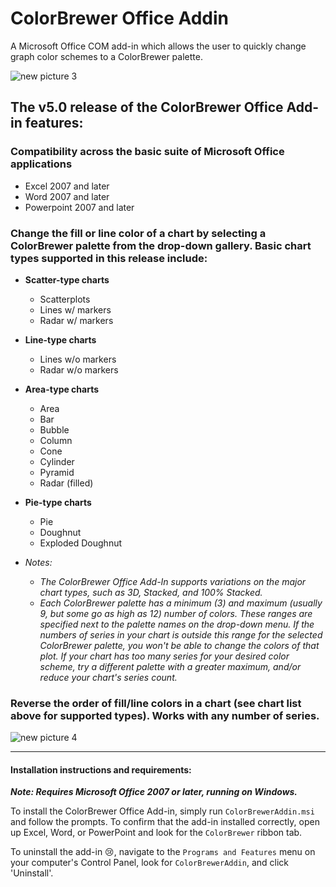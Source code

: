 # ColorBrewer Office Addin
A Microsoft Office COM add-in which allows the user to quickly change graph color schemes to a ColorBrewer palette.

![new picture 3](https://cloud.githubusercontent.com/assets/16891177/16711719/c9b65bf6-4627-11e6-9a93-ff371f6de55e.png)

## The v5.0 release of the ColorBrewer Office Add-in features:

### Compatibility across the basic suite of Microsoft Office applications
  * Excel 2007 and later
  * Word 2007 and later
  * Powerpoint 2007 and later

### Change the fill or line color of a chart by selecting a ColorBrewer palette from the drop-down gallery. Basic chart types supported in this release include:
  * **Scatter-type charts**
    * Scatterplots
    * Lines w/ markers
    * Radar w/ markers
  * **Line-type charts**
    * Lines w/o markers
    * Radar w/o markers
  * **Area-type charts** 
    * Area
    * Bar
    * Bubble
    * Column
    * Cone
    * Cylinder
    * Pyramid
    * Radar (filled)
  * **Pie-type charts**
    * Pie
    * Doughnut
    * Exploded Doughnut

  * *Notes:*
    * *The ColorBrewer Office Add-In supports variations on the major chart types, such as 3D, Stacked, and 100% Stacked.*
    * *Each ColorBrewer palette has a minimum (3) and maximum (usually 9, but some go as high as 12) number of colors. These ranges are specified next to the palette names on the drop-down menu. If the numbers of series in your chart is outside this range for the selected ColorBrewer palette, you won't be able to change the colors of that plot. If your chart has too many series for your desired color scheme, try a different palette with a greater maximum, and/or reduce your chart's series count.*

### Reverse the order of fill/line colors in a chart (see chart list above for supported types). Works with any number of series.
![new picture 4](https://cloud.githubusercontent.com/assets/16891177/16711769/0eeaceb2-462a-11e6-9255-5a5c788d61be.png)

----
#### Installation instructions and requirements:
***Note: Requires Microsoft Office 2007 or later, running on Windows.***

To install the ColorBrewer Office Add-in, simply run `ColorBrewerAddin.msi` and follow the prompts. To confirm that the add-in installed correctly, open up Excel, Word, or PowerPoint and look for the `ColorBrewer` ribbon tab.

To uninstall the add-in :cry:, navigate to the `Programs and Features` menu on your computer's Control Panel, look for `ColorBrewerAddin`, and click 'Uninstall'.
